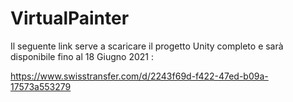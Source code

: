 # VirtualPainter

Il seguente link serve a scaricare il progetto Unity completo e sarà disponibile fino al 18 Giugno 2021 : 

https://www.swisstransfer.com/d/2243f69d-f422-47ed-b09a-17573a553279
